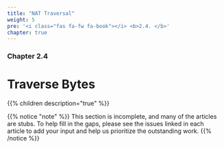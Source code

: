 ```yaml
---
title: "NAT Traversal"
weight: 5
pre: '<i class="fas fa-fw fa-book"></i> <b>2.4. </b>'
chapter: true
---
```


### Chapter 2.4

# Traverse Bytes

{{% children description="true" %}}

{{% notice "note" %}}
This section is incomplete, and many of the articles are stubs. To help fill in
the gaps, please see the issues linked in each article to add your input and
help us prioritize the outstanding work.
{{% /notice %}}
